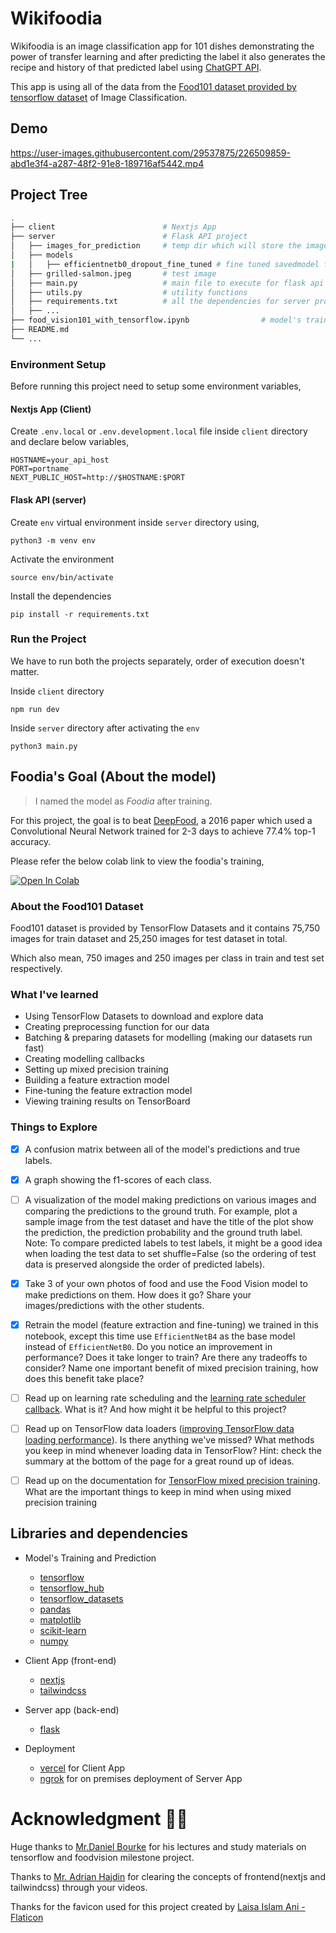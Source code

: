 # Wikifoodia
Wikifoodia is an image classification app for 101 dishes demonstrating the power of transfer learning and after predicting the label it also generates the recipe and history of that predicted label using [ChatGPT API](https://platform.openai.com/docs/api-reference/chat).

This app is using all of the data from the [Food101 dataset provided by tensorflow dataset](https://www.tensorflow.org/datasets/catalog/food101) of Image Classification.


## Demo 

https://user-images.githubusercontent.com/29537875/226509859-abd1e3f4-a287-48f2-91e8-189716af5442.mp4

## Project Tree

```bash
.
├── client                        # Nextjs App
├── server                        # Flask API project
│   ├── images_for_prediction     # temp dir which will store the image for prediction and delete after prediction
│   ├── models
|   │   ├── efficientnetb0_dropout_fine_tuned # fine tuned savedmodel format model
│   ├── grilled-salmon.jpeg       # test image
│   ├── main.py                   # main file to execute for flask api
│   ├── utils.py                  # utility functions
│   ├── requirements.txt          # all the dependencies for server project
│   ├── ...         
├── food_vision101_with_tensorflow.ipynb                # model's training file
├── README.md   
└── ...
```

### Environment Setup

Before running this project need to setup some environment variables,

#### Nextjs App (Client)

Create `.env.local` or `.env.development.local` file inside `client` directory and declare below variables,

```
HOSTNAME=your_api_host
PORT=portname
NEXT_PUBLIC_HOST=http://$HOSTNAME:$PORT
```

#### Flask API (server)

Create `env` virtual environment inside `server` directory using,

```python3 -m venv env```

Activate the environment

```source env/bin/activate```

Install the dependencies

```pip install -r requirements.txt```

### Run the Project

We have to run both the projects separately, order of execution doesn't matter.

Inside `client` directory

```npm run dev```

Inside `server` directory after activating the `env`

```python3 main.py```

## Foodia's Goal (About the model)

> I named the model as *Foodia* after training.

For this project, the goal is to beat [DeepFood](https://www.researchgate.net/publication/304163308_DeepFood_Deep_Learning-Based_Food_Image_Recognition_for_Computer-Aided_Dietary_Assessment), a 2016 paper which used a Convolutional Neural Network trained for 2-3 days to achieve 77.4% top-1 accuracy.

Please refer the below colab link to view the foodia's training,

[![Open In Colab](https://colab.research.google.com/assets/colab-badge.svg)](https://colab.research.google.com/github/SaketMunda/food-vision-101/blob/master/food_vision101_with_tensorflow.ipynb)

### About the Food101 Dataset

Food101 dataset is provided by TensorFlow Datasets and it contains 75,750 images for train dataset and 25,250 images for test dataset in total.

Which also mean, 750 images and 250 images per class in train and test set respectively.

### What I've learned

- Using TensorFlow Datasets to download and explore data
- Creating preprocessing function for our data
- Batching & preparing datasets for modelling (making our datasets run fast)
- Creating modelling callbacks
- Setting up mixed precision training
- Building a feature extraction model 
- Fine-tuning the feature extraction model
- Viewing training results on TensorBoard

### Things to Explore
- [x] A confusion matrix between all of the model's predictions and true labels.
- [x] A graph showing the f1-scores of each class.
- [ ] A visualization of the model making predictions on various images and comparing the predictions to the ground truth. For example, plot a sample image from the test dataset and have the title of the plot show the prediction, the prediction probability and the ground truth label.
  Note: To compare predicted labels to test labels, it might be a good idea when loading the test data to set shuffle=False (so the ordering of test data is preserved alongside the order of predicted labels).
- [x] Take 3 of your own photos of food and use the Food Vision model to make predictions on them. How does it go? Share your images/predictions with the other students.
- [x] Retrain the model (feature extraction and fine-tuning) we trained in this notebook, except this time use `EfficientNetB4` as the base model instead of `EfficientNetB0`. Do you notice an improvement in performance? Does it take longer to train? Are there any tradeoffs to consider?
Name one important benefit of mixed precision training, how does this benefit take place?
- [ ] Read up on learning rate scheduling and the [learning rate scheduler callback](https://www.tensorflow.org/api_docs/python/tf/keras/callbacks/LearningRateScheduler). What is it? And how might it be helpful to this project?
- [ ] Read up on TensorFlow data loaders ([improving TensorFlow data loading performance](https://www.tensorflow.org/guide/data_performance)). Is there anything we've missed? What methods you keep in mind whenever loading data in TensorFlow? Hint: check the summary at the bottom of the page for a great round up of ideas.
- [ ] Read up on the documentation for [TensorFlow mixed precision training](https://www.tensorflow.org/guide/mixed_precision). What are the important things to keep in mind when using mixed precision training


## Libraries and dependencies

- Model's Training and Prediction
  - [tensorflow](https://www.tensorflow.org/)
  - [tensorflow_hub](https://www.tensorflow.org/hub)
  - [tensorflow_datasets](https://www.tensorflow.org/datasets)
  - [pandas](https://pandas.pydata.org/)
  - [matplotlib](https://matplotlib.org/)
  - [scikit-learn](https://scikit-learn.org/)
  - [numpy](https://numpy.org/)

- Client App (front-end)
  - [nextjs](https://nextjs.org/)
  - [tailwindcss](https://tailwindcss.com/)

- Server app (back-end) 
  - [flask](https://flask.palletsprojects.com/en/2.2.x/)

- Deployment
  - [vercel](https://vercel.com/) for Client App
  - [ngrok](https://ngrok.com/) for on premises deployment of Server App

# Acknowledgment 🙌🏽

Huge thanks to [Mr.Daniel Bourke](https://www.mrdbourke.com/) for his lectures and study materials on tensorflow and foodvision milestone project.

Thanks to [Mr. Adrian Hajdin](https://github.com/adrianhajdin) for clearing the concepts of frontend(nextjs and tailwindcss) through your videos.

Thanks for the favicon used for this project created by [Laisa Islam Ani - Flaticon](https://www.flaticon.com/free-icons/typographic)
